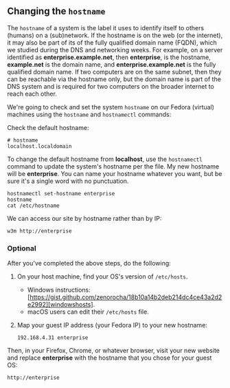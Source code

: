 ## Changing the ``hostname``

The ``hostname`` of a system is the label it uses to identify itself
to others (humans) on a (sub)network. If the hostname is on the web (or
the internet), it may also be part of its of the fully qualified domain
name (FQDN), which we studied during the DNS and networking weeks. For
example, on a server identified as **enterprise.example.net**, then
**enterprise**, is the hostname, **example.net** is the domain name,
and **enterprise.example.net** is the fully qualified domain name. If
two computers are on the same subnet, then they can be reachable via
the hostname only, but the domain name is part of the DNS system and is
required for two computers on the broader internet to reach each other.

We're going to check and set the system ``hostname`` on our Fedora
(virtual) machines using the ``hostname`` and ``hostnamectl`` commands:

Check the default hostname:

```
# hostname
localhost.localdomain
```

To change the default hostname from **localhost**, use the ``hostnamectl``
command to update the system's hostname per the file. My new hostname
will be **enterprise**.  You can name your hostname whatever you want,
but be sure it's a single word with no punctuation.

```
hostnamectl set-hostname enterprise
hostname
cat /etc/hostname
```

We can access our site by hostname rather than by IP:

```
w3m http://enterprise
```

### Optional

After you've completed the above steps, do the following:

1. On your host machine, find your OS's version of ``/etc/hosts``. 
    - Windows instructions: [https://gist.github.com/zenorocha/18b10a14b2deb214dc4ce43a2d2e2992][windowshosts].
    - macOS users can edit their ``/etc/hosts`` file.
1. Map your guest IP address (your Fedora IP) to your new hostname:

    ```
    192.168.4.31 enterprise
    ```

Then, in your Firefox, Chrome, or whatever browser, visit your new
website and replace **enterprise** with the hostname that you chose for
your guest OS:

```
http://enterprise
```

